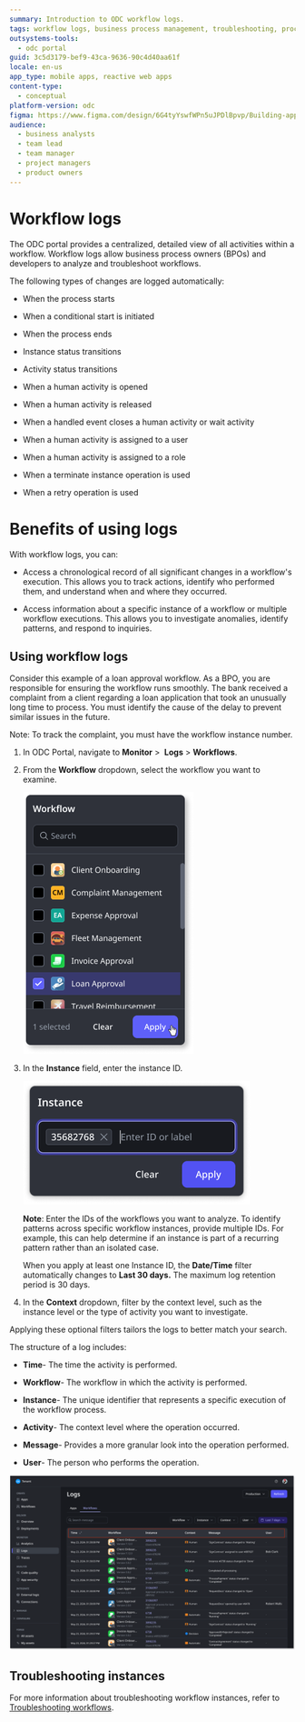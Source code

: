 ```yaml
---
summary: Introduction to ODC workflow logs.
tags: workflow logs, business process management, troubleshooting, process analysis, workflow monitoring
outsystems-tools:
  - odc portal
guid: 3c5d3179-bef9-43ca-9636-90c4d40aa61f
locale: en-us
app_type: mobile apps, reactive web apps
content-type:
  - conceptual
platform-version: odc
figma: https://www.figma.com/design/6G4tyYswfWPn5uJPDlBpvp/Building-apps?m=auto&node-id=6372-10&t=QL4wNRboofdp7zdI-1
audience:
  - business analysts
  - team lead
  - team manager
  - project managers
  - product owners
---
```

# Workflow logs

The ODC portal provides a centralized, detailed view of all activities within a workflow. Workflow logs allow business process owners (BPOs) and developers to analyze and troubleshoot workflows.

The following types of changes are logged automatically:

* When the process starts

* When a conditional start is initiated

* When the process ends

* Instance status transitions

* Activity status transitions

* When a human activity is opened

* When a human activity is released

* When a handled event closes a human activity or wait activity

* When a human activity is assigned to a user

* When a human activity is assigned to a role

* When a terminate instance operation is used

* When a retry operation is used

# Benefits of using logs

With workflow logs, you can:

* Access a chronological record of all significant changes in a workflow's execution. This allows you to track actions, identify who performed them, and understand when and where they occurred.

* Access information about a specific instance of a workflow or multiple workflow executions. This allows you to investigate anomalies, identify patterns, and respond to inquiries.

## Using workflow logs

Consider this example of a loan approval workflow. As a BPO, you are responsible for ensuring the workflow runs smoothly. The bank received a complaint from a client regarding a loan application that took an unusually long time to process. You must identify the cause of the delay to prevent similar issues in the future.

Note: To track the complaint, you must have the workflow instance number.

1. In ODC Portal, navigate to **Monitor** >  **Logs** > **Workflows**.

1. From the **Workflow** dropdown, select the workflow you want to examine.

    ![Dropdown menu in ODC Portal showing various workflow options with 'Loan Approval' selected.](images/select-workflow-pl.png "Workflow Selection Dropdown")

1. In the **Instance** field, enter the instance ID.

    ![Input field in ODC Portal for entering the Instance ID with an example ID entered.](images/instance-id-pl.png "Instance ID Input Field")

    **Note**: Enter the IDs of the workflows you want to analyze. To identify patterns across specific workflow instances, provide multiple IDs. For example, this can help determine if an instance is part of a recurring pattern rather than an isolated case.

    <div class="info" markdown="1">

    When you apply at least one Instance ID, the **Date/Time** filter automatically changes to **Last 30 days.** The maximum log retention period is 30 days.

    </div>

1. In the **Context** dropdown, filter by the context level, such as the instance level or the type of activity you want to investigate.

Applying these optional filters tailors the logs to better match your search.

The structure of a log includes:

* **Time**- The time the activity is performed.

* **Workflow**- The workflow in which the activity is performed.

* **Instance**- The unique identifier that represents a specific execution of the workflow process.

* **Activity**- The context level where the operation occurred.

* **Message**- Provides a more granular look into the operation performed.

* **User**- The person who performs the operation.

![Log entries in ODC Portal showing details such as time, workflow, instance ID, activity, message, and user.](images/logs-pl.png "Workflow Logs")

## Troubleshooting instances

For more information about troubleshooting workflow instances, refer to [Troubleshooting workflows](./troubleshooting-workflows.md).
